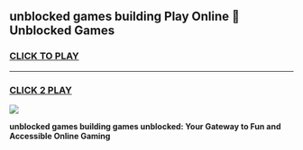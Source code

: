 
## unblocked games building Play Online 👋 Unblocked Games
<h3>
<a href="https://premium.freeplayer.one?title=unblocked_games_building&ref=19F">CLICK TO PLAY</a></h3>
<hr>

<h3>
<a href="https://premium.freeplayer.one?title=unblocked_games_building&ref=19F">CLICK 2 PLAY</a>
  
</h3>

<a href="https://premium.freeplayer.one?title=unblocked_games_building&ref=19F"><img src="https://clearcache.store/games.png"></a>


**unblocked games building games unblocked: Your Gateway to Fun and Accessible Online Gaming**
